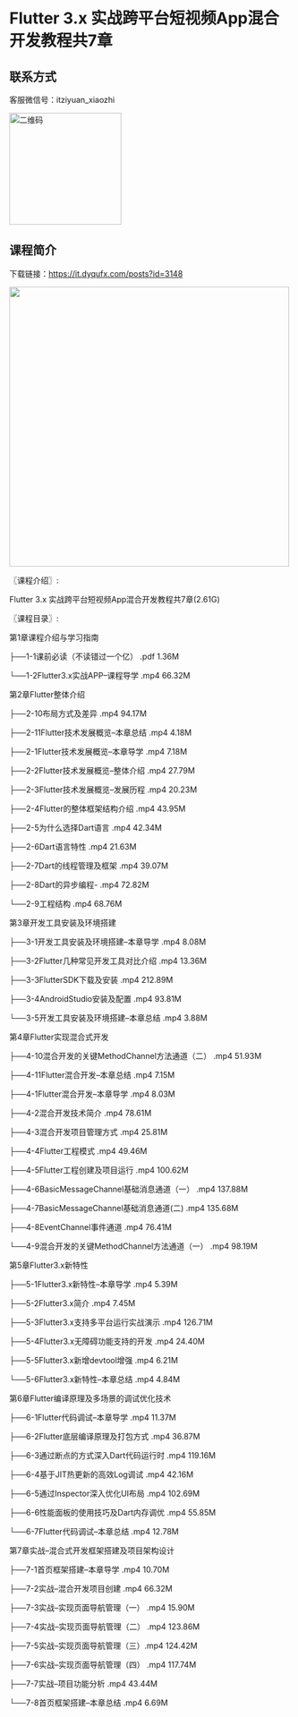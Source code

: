 # Flutter 3.x 实战跨平台短视频App混合开发教程共7章

## 联系方式

客服微信号：itziyuan_xiaozhi

<img src="https://ziyuanyun.oss-cn-guangzhou.aliyuncs.com/common/20240614073449/666b82192834a.jpg" width="200" height="200" alt="二维码">

## 课程简介

下载链接：https://it.dyqufx.com/posts?id=3148

<img src="https://ziyuanyun.oss-cn-guangzhou.aliyuncs.com/yun/20240515185027/664493739df1e.jpg" width="500" alt="">

  〖课程介绍〗:

 Flutter 3.x 实战跨平台短视频App混合开发教程共7章(2.61G)

 〖课程目录〗:

 第1章课程介绍与学习指南

 ├──1-1课前必读（不读错过一个亿） .pdf 1.36M

 └──1-2Flutter3.x实战APP&#8211;课程导学 .mp4 66.32M

 第2章Flutter整体介绍

 ├──2-10布局方式及差异 .mp4 94.17M

 ├──2-11Flutter技术发展概览&#8211;本章总结 .mp4 4.18M

 ├──2-1Flutter技术发展概览&#8211;本章导学 .mp4 7.18M

 ├──2-2Flutter技术发展概览&#8211;整体介绍 .mp4 27.79M

 ├──2-3Flutter技术发展概览&#8211;发展历程 .mp4 20.23M

 ├──2-4Flutter的整体框架结构介绍 .mp4 43.95M

 ├──2-5为什么选择Dart语言 .mp4 42.34M

 ├──2-6Dart语言特性 .mp4 21.63M

 ├──2-7Dart的线程管理及框架 .mp4 39.07M

 ├──2-8Dart的异步编程- .mp4 72.82M

 └──2-9工程结构 .mp4 68.76M

 第3章开发工具安装及环境搭建

 ├──3-1开发工具安装及环境搭建&#8211;本章导学 .mp4 8.08M

 ├──3-2Flutter几种常见开发工具对比介绍 .mp4 13.36M

 ├──3-3FlutterSDK下载及安装 .mp4 212.89M

 ├──3-4AndroidStudio安装及配置 .mp4 93.81M

 └──3-5开发工具安装及环境搭建&#8211;本章总结 .mp4 3.88M

 第4章Flutter实现混合式开发

 ├──4-10混合开发的关键MethodChannel方法通道（二） .mp4 51.93M

 ├──4-11Flutter混合开发&#8211;本章总结 .mp4 7.15M

 ├──4-1Flutter混合开发&#8211;本章导学 .mp4 8.03M

 ├──4-2混合开发技术简介 .mp4 78.61M

 ├──4-3混合开发项目管理方式 .mp4 25.81M

 ├──4-4Flutter工程模式 .mp4 49.46M

 ├──4-5Flutter工程创建及项目运行 .mp4 100.62M

 ├──4-6BasicMessageChannel基础消息通道（一） .mp4 137.88M

 ├──4-7BasicMessageChannel基础消息通道(二) .mp4 135.68M

 ├──4-8EventChannel事件通道 .mp4 76.41M

 └──4-9混合开发的关键MethodChannel方法通道（一） .mp4 98.19M

 第5章Flutter3.x新特性

 ├──5-1Flutter3.x新特性&#8211;本章导学 .mp4 5.39M

 ├──5-2Flutter3.x简介 .mp4 7.45M

 ├──5-3Flutter3.x支持多平台运行实战演示 .mp4 126.71M

 ├──5-4Flutter3.x无障碍功能支持的开发 .mp4 24.40M

 ├──5-5Flutter3.x新增devtool增强 .mp4 6.21M

 └──5-6Flutter3.x新特性&#8211;本章总结 .mp4 4.84M

 第6章Flutter编译原理及多场景的调试优化技术

 ├──6-1Flutter代码调试&#8211;本章导学 .mp4 11.37M

 ├──6-2Flutter底层编译原理及打包方式 .mp4 36.87M

 ├──6-3通过断点的方式深入Dart代码运行时 .mp4 119.16M

 ├──6-4基于JIT热更新的高效Log调试 .mp4 42.16M

 ├──6-5通过Inspector深入优化UI布局 .mp4 102.69M

 ├──6-6性能面板的使用技巧及Dart内存调优 .mp4 55.85M

 └──6-7Flutter代码调试&#8211;本章总结 .mp4 12.78M

 第7章实战&#8211;混合式开发框架搭建及项目架构设计

 ├──7-1首页框架搭建&#8211;本章导学 .mp4 10.70M

 ├──7-2实战&#8211;混合开发项目创建 .mp4 66.32M

 ├──7-3实战&#8211;实现页面导航管理（一） .mp4 15.90M

 ├──7-4实战&#8211;实现页面导航管理（二） .mp4 123.86M

 ├──7-5实战&#8211;实现页面导航管理（三）.mp4 124.42M

 ├──7-6实战&#8211;实现页面导航管理（四） .mp4 117.74M

 ├──7-7实战&#8211;项目功能分析 .mp4 43.44M

 └──7-8首页框架搭建&#8211;本章总结 .mp4 6.69M

  